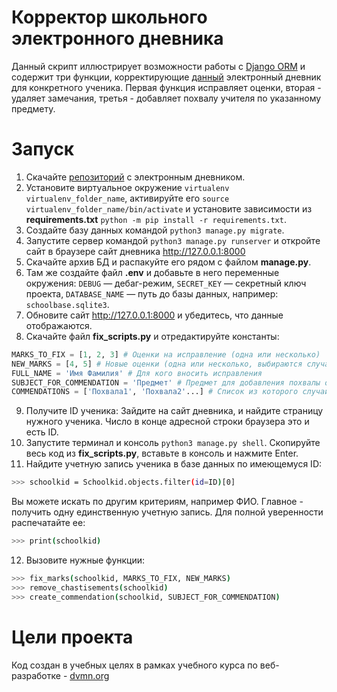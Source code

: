 # Корректор школьного электронного дневника

Данный скрипт иллюстрирует возможности работы с [Django ORM](https://tutorial.djangogirls.org/en/django_orm/) и содержит три функции, корректирующие [данный](https://github.com/devmanorg/e-diary/) электронный дневник для конкретного ученика. Первая функция исправляет оценки, вторая - удаляет замечания, третья - добавляет похвалу учителя по указанному предмету.


# Запуск
1. Скачайте [репозиторий](https://github.com/devmanorg/e-diary/) с электронным дневником.
2. Установите виртуальное окружение `virtualenv virtualenv_folder_name`, активируйте его `source virtualenv_folder_name/bin/activate` и установите зависимости из **requirements.txt** `python -m pip install -r requirements.txt`.
3. Создайте базу данных командой `python3 manage.py migrate`.
4. Запустите сервер командой `python3 manage.py runserver` и откройте сайт в браузере сайт дневника http://127.0.0.1:8000
5. Скачайте архив БД и распакуйте его рядом с файлом **manage.py**.
6. Там же создайте файл **.env** и добавьте в него переменные окружения: `DEBUG` — дебаг-режим, `SECRET_KEY` — секретный ключ проекта, `DATABASE_NAME` — путь до базы данных, например: `schoolbase.sqlite3`.
7. Обновите сайт http://127.0.0.1:8000 и убедитесь, что данные отображаются.
8. Cкачайте файл **fix_scripts.py** и отредактируйте константы:
```python
MARKS_TO_FIX = [1, 2, 3] # Оценки на исправление (одна или несколько)
NEW_MARKS = [4, 5] # Новые оценки (одна или несколько, выбираются случайным образом)
FULL_NAME = 'Имя Фамилия' # Для кого вносить исправления
SUBJECT_FOR_COMMENDATION = 'Предмет' # Предмет для добавления похвалы от учителя, дата урока выбирается случайным образом
COMMENDATIONS = ['Похвала1', 'Похвала2'...] # Список из которого случайным образом выбирается похвала
```
9. Получите ID ученика: Зайдите на сайт дневника, и найдите страницу нужного ученика. Число в конце адресной строки браузера это и есть ID.
10. Запустите терминал и консоль `python3 manage.py shell`. Скопируйте весь код из **fix_scripts.py**, вставьте в консоль и нажмите Enter.
11. Найдите учетную запись ученика в базе данных по имеющемуся ID:
```bash
>>> schoolkid = Schoolkid.objects.filter(id=ID)[0]
```
Вы можете искать по другим критериям, например ФИО. Главное - получить одну единственную учетную запись. Для полной уверенности распечатайте ее:
```bash
>>> print(schoolkid)
```
12. Вызовите нужные функции:
```bash
>>> fix_marks(schoolkid, MARKS_TO_FIX, NEW_MARKS)
>>> remove_chastisements(schoolkid)
>>> create_commendation(schoolkid, SUBJECT_FOR_COMMENDATION)
```


# Цели проекта

Код создан в учебных целях в рамках учебного курса по веб-разработке - [dvmn.org](https://dvmn.org)
